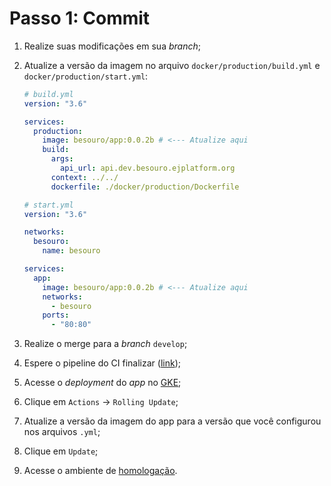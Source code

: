 # Passo 1: Commit

1. Realize suas modificações em sua _branch_;
1. Atualize a versão da imagem no arquivo `docker/production/build.yml` e `docker/production/start.yml`:

    ```yml
    # build.yml
    version: "3.6"

    services:
      production:
        image: besouro/app:0.0.2b # <--- Atualize aqui
        build:
          args:
            api_url: api.dev.besouro.ejplatform.org
          context: ../../
          dockerfile: ./docker/production/Dockerfile

    # start.yml
    version: "3.6"

    networks:
      besouro:
        name: besouro

    services:
      app:
        image: besouro/app:0.0.2b # <--- Atualize aqui
        networks:
          - besouro
        ports:
          - "80:80"
    ```
1. Realize o merge para a _branch_ `develop`;
1. Espere o pipeline do CI finalizar ([link](https://gitlab.com/unidoscontraacorrupcao/besouro-app/pipelines));
1. Acesse o _deployment_ do _app_ no [GKE](https://console.cloud.google.com/kubernetes/deployment/us-central1-a/besouro-staging/gitlab-managed-apps/besouro-app?project=besouro-207223);
1. Clique em `Actions` -> `Rolling Update`;
1. Atualize a versão da imagem do app para a versão que você configurou nos arquivos `.yml`;
1. Clique em `Update`;
1. Acesse o ambiente de [homologação](http://dev.besouro.ejplatform.org/login).
